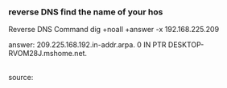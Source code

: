 <h3>
reverse DNS find the name of your hos
</h3>

<p>
Reverse DNS Command
dig +noall +answer -x 192.168.225.209
<br>

answer: 209.225.168.192.in-addr.arpa. 0 IN      PTR     DESKTOP-RVOM28J.mshome.net.

<br>
source: 
</p>